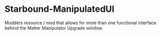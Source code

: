 # Starbound-ManipulatedUI
Modders resource / mod that allows for more than one functional interface behind the Matter Manipulator Upgrade window.

